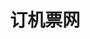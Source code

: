 ---
description: 综合各家航空公司的打折机票。
layout: post
results:
- primaryGenreName: Business
  version: '1.0'
  artworkUrl100: http://a674.phobos.apple.com/us/r30/Purple/v4/ad/79/b6/ad79b6d7-ae6d-6dc9-c835-60b33a010b34/mzl.mlygcomk.png
  trackViewUrl: https://itunes.apple.com/cn/app/ding-ji-piao-wang/id768227024?mt=8&uo=4
  artworkUrl60: http://a1205.phobos.apple.com/us/r30/Purple6/v4/e8/5a/7f/e85a7f57-fa18-105b-4e0e-da943666323f/icon.png
  sellerName: Jirui Zhang
  supportedDevices:
  - iPhone4S
  - iPadMini
  - iPadFourthGen
  - iPhone4
  - iPhone5c
  - iPadThirdGen4G
  - iPhone5s
  - iPadFourthGen4G
  - iPad23G
  - iPodTouchourthGen
  - iPadWifi
  - iPodTouchThirdGen
  - iPad3G
  - iPad2Wifi
  - iPodTouchFifthGen
  - iPhone-3GS
  - iPhone5
  - iPadMini4G
  - iPadThirdGen
  genres:
  - 商业
  trackName: 订机票网
  description: 订机票是专门为该客户定制开发的一款企业服务APP。客户端包含产品展示、信息中心、供求商机等内容，更有SNS分享、一键拨号、地图导航等实用功能。
  price: 0
  trackId: 768227024
  releaseDate: '2013-12-06T01:51:13Z'
  screenshotUrls:
  - http://a2.mzstatic.com/us/r30/Purple6/v4/6e/24/7d/6e247d22-3493-e685-ce77-1a41c4214ef6/screen1136x1136.jpeg
  - http://a4.mzstatic.com/us/r30/Purple4/v4/3e/14/e4/3e14e4d7-35ee-996c-f952-f0ddd570d512/screen1136x1136.jpeg
  - http://a3.mzstatic.com/us/r30/Purple4/v4/a8/b4/53/a8b45374-27be-23da-aa5f-db5e64332b56/screen1136x1136.jpeg
  - http://a4.mzstatic.com/us/r30/Purple/v4/bd/d6/c6/bdd6c68e-fa1a-2e62-992f-959b967963dc/screen1136x1136.jpeg
  artistViewUrl: https://itunes.apple.com/cn/artist/jirui-zhang/id697941775?uo=4
  primaryGenreId: 6000
  kind: software
  fileSizeBytes: '16431294'
  bundleId: com.zhang.dingjipiao
  trackContentRating: 4+
  artistName: Jirui Zhang
  trackCensoredName: 订机票网
  isGameCenterEnabled: false
  contentAdvisoryRating: 4+
  languageCodesISO2A:
  - EN
  - ZH
  features: &a []
  wrapperType: software
  artworkUrl512: http://a674.phobos.apple.com/us/r30/Purple/v4/ad/79/b6/ad79b6d7-ae6d-6dc9-c835-60b33a010b34/mzl.mlygcomk.png
  formattedPrice: 免费
  artistId: 697941775
  genreIds:
  - '6000'
  currency: CNY
  ipadScreenshotUrls: *a
category: 商业
tags: tag1
resultCount: 1
title: 订机票网

---